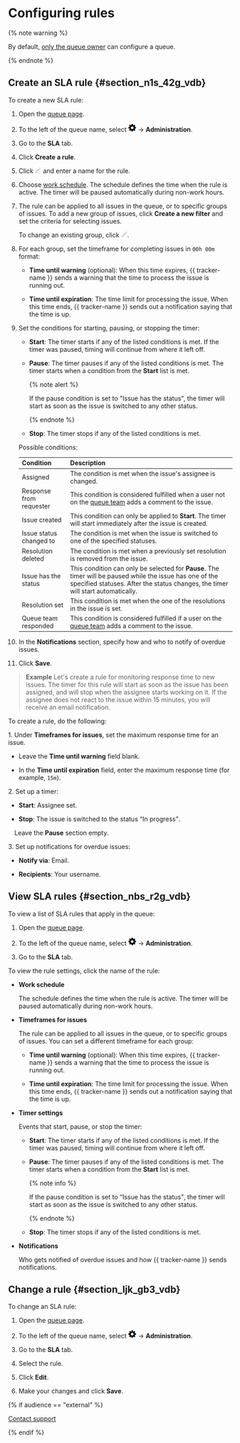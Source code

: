 # Configuring rules

{% note warning %}

By default, [only the queue owner](queue-access.md) can configure a queue.

{% endnote %}

## Create an SLA rule {#section_n1s_42g_vdb}

To create a new SLA rule:

1. Open the [queue page](../user/queue.md).

1. To the left of the queue name, select ![](../../_assets/tracker/icon-settings.png) → **Administration**.

1. Go to the **SLA** tab.

1. Click **Create a rule**.

1. Click ![](../../_assets/tracker/icon-edit.png) and enter a name for the rule.

2. Choose [work schedule](schedule.md). The schedule defines the time when the rule is active. The timer will be paused automatically during non-work hours.

3. The rule can be applied to all issues in the queue, or to specific groups of issues. To add a new group of issues, click **Create a new filter** and set the criteria for selecting issues.

   To change an existing group, click ![](../../_assets/tracker/icon-edit.png).

4. For each group, set the timeframe for completing issues in `00h 00m` format:

    - **Time until warning** (optional): When this time expires, {{ tracker-name }} sends a warning that the time to process the issue is running out.

    - **Time until expiration**: The time limit for processing the issue. When this time ends, {{ tracker-name }} sends out a notification saying that the time is up.

5. Set the conditions for starting, pausing, or stopping the timer:

    - **Start**: The timer starts if any of the listed conditions is met. If the timer was paused, timing will continue from where it left off.

    - **Pause**: The timer pauses if any of the listed conditions is met. The timer starts when a condition from the **Start** list is met.

        {% note alert %}

        If the pause condition is set to "Issue has the status", the timer will start as soon as the issue is switched to any other status.

        {% endnote %}

    - **Stop**: The timer stops if any of the listed conditions is met.

    Possible conditions:
    
    Condition | Description
    ----- | -----
    Assigned | The condition is met when the issue's assignee is changed.
    Response from requester | This condition is considered fulfilled when a user not on the [queue team](queue-team.md) adds a comment to the issue.
    Issue created | This condition can only be applied to **Start**. The timer will start immediately after the issue is created.
    Issue status changed to | The condition is met when the issue is switched to one of the specified statuses.
    Resolution deleted | The condition is met when a previously set resolution is removed from the issue.
    Issue has the status | This condition can only be selected for **Pause**. The timer will be paused while the issue has one of the specified statuses. After the status changes, the timer will start automatically.
    Resolution set | This condition is met when the one of the resolutions in the issue is set.
    Queue team responded | This condition is considered fulfilled if a user on the [queue team](queue-team.md) adds a comment to the issue.

6. In the **Notifications** section, specify how and who to notify of overdue issues.

7. Click **Save**.

> **Example**
Let's create a rule for monitoring response time to new issues. The timer for this rule will start as soon as the issue has been assigned, and will stop when the assignee starts working on it. If the assignee does not react to the issue within 15 minutes, you will receive an email notification.

To create a rule, do the following:

1\. Under **Timeframes for issues**, set the maximum response time for an issue.

   - Leave the **Time until warning** field blank.

   - In the **Time until expiration** field, enter the maximum response time (for example, `15m`).

2\. Set up a timer:

   - **Start**: Assignee set.

   - **Stop**: The issue is switched to the status <q>In progress</q>.

&emsp;Leave the **Pause** section empty.

3\. Set up notifications for overdue issues:

   - **Notify via**: Email.

   - **Recipients**: Your username.

## View SLA rules {#section_nbs_r2g_vdb}

To view a list of SLA rules that apply in the queue:

1. Open the [queue page](../user/queue.md).

1. To the left of the queue name, select ![](../../_assets/tracker/icon-settings.png) → **Administration**.

1. Go to the **SLA** tab.

To view the rule settings, click the name of the rule:

- **Work schedule**

    The schedule defines the time when the rule is active. The timer will be paused automatically during non-work hours.

- **Timeframes for issues**

    The rule can be applied to all issues in the queue, or to specific groups of issues. You can set a different timeframe for each group:

    - **Time until warning** (optional): When this time expires, {{ tracker-name }} sends a warning that the time to process the issue is running out.

    - **Time until expiration**: The time limit for processing the issue. When this time ends, {{ tracker-name }} sends out a notification saying that the time is up.

- **Timer settings**

    Events that start, pause, or stop the timer:

    - **Start**: The timer starts if any of the listed conditions is met. If the timer was paused, timing will continue from where it left off.

    - **Pause**: The timer pauses if any of the listed conditions is met. The timer starts when a condition from the **Start** list is met.

        {% note info %}

        If the pause condition is set to <q>Issue has the status</q>, the timer will start as soon as the issue is switched to any other status.

        {% endnote %}

    - **Stop**: The timer stops if any of the listed conditions is met.

- **Notifications**

    Who gets notified of overdue issues and how {{ tracker-name }} sends notifications.

## Change a rule {#section_ljk_gb3_vdb}

To change an SLA rule:

1. Open the [queue page](../user/queue.md).

1. To the left of the queue name, select ![](../../_assets/tracker/icon-settings.png) → **Administration**.

1. Go to the **SLA** tab.

1. Select the rule.

1. Click **Edit**.

1. Make your changes and click **Save**.

{% if audience == "external" %}

[Contact support](../troubleshooting.md)

{% endif %}

